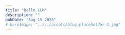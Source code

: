 ```yaml
---
title: "Hello LLM"
description: ""
pubDate: "Aug 15 2025"
# heroImage: "../../assets/blog-placeholder-3.jpg"
---
```

